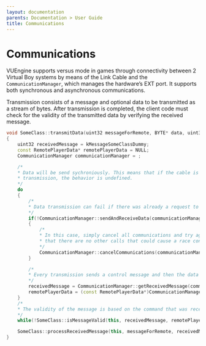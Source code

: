 ```yaml
---
layout: documentation
parents: Documentation > User Guide
title: Communications
---
```


# Communications

VUEngine supports versus mode in games through connectivity between 2 Virtual Boy systems by means of the Link Cable and the `CommunicationManager`, which manages the hardware’s EXT port. It supports both synchronous and asynchronous communications.

Transmission consists of a message and optional data to be transmitted as a stream of bytes. After transmission is completed, the client code must check for the validity of the transmitted data by verifying the received message.

```cpp
void SomeClass::transmitData(uint32 messageForRemote, BYTE* data, uint32 dataBytes)
{
    uint32 receivedMessage = kMessageSomeClassDummy;
    const RemotePlayerData* remotePlayerData = NULL;
    CommunicationManager communicationManager = ;

    /*
    * Data will be send sychroniously. This means that if the cable is disconnect during
    * transmission, the behavior is undefined.
    */
    do
    {
        /*
        * Data transmission can fail if there was already a request to send data.
        */
        if(!CommunicationManager::sendAndReceiveData(communicationManager, messageForRemote, data, dataBytes))
        {
            /*
            * In this case, simply cancel all communications and try again. This supposes
            * that there are no other calls that could cause a race condition.
            */
            CommunicationManager::cancelCommunications(communicationManager);
        }

        /*
        * Every transmission sends a control message and then the data itself.
        */
        receivedMessage = CommunicationManager::getReceivedMessage(communicationManager);
        remotePlayerData = (const RemotePlayerData*)CommunicationManager::getReceivedData(communicationManager);
    }
    /*
    * The validity of the message is based on the command that was received
    */
    while(!SomeClass::isMessageValid(this, receivedMessage, remotePlayerData->command));

    SomeClass::processReceivedMessage(this, messageForRemote, receivedMessage, remotePlayerData);
}
```
